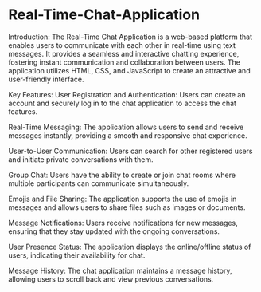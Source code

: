 # Real-Time-Chat-Application
Introduction:
The Real-Time Chat Application is a web-based platform that enables users to communicate with each other in real-time using text messages. It provides a seamless and interactive chatting experience, fostering instant communication and collaboration between users. The application utilizes HTML, CSS, and JavaScript to create an attractive and user-friendly interface.

Key Features:
User Registration and Authentication: Users can create an account and securely log in to the chat application to access the chat features.

Real-Time Messaging: The application allows users to send and receive messages instantly, providing a smooth and responsive chat experience.

User-to-User Communication: Users can search for other registered users and initiate private conversations with them.

Group Chat: Users have the ability to create or join chat rooms where multiple participants can communicate simultaneously.

Emojis and File Sharing: The application supports the use of emojis in messages and allows users to share files such as images or documents.

Message Notifications: Users receive notifications for new messages, ensuring that they stay updated with the ongoing conversations.

User Presence Status: The application displays the online/offline status of users, indicating their availability for chat.

Message History: The chat application maintains a message history, allowing users to scroll back and view previous conversations.
